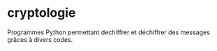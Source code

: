 # cryptologie
Programmes Python permettant dechiffrer et déchiffrer des messages grâces à divers codes.
